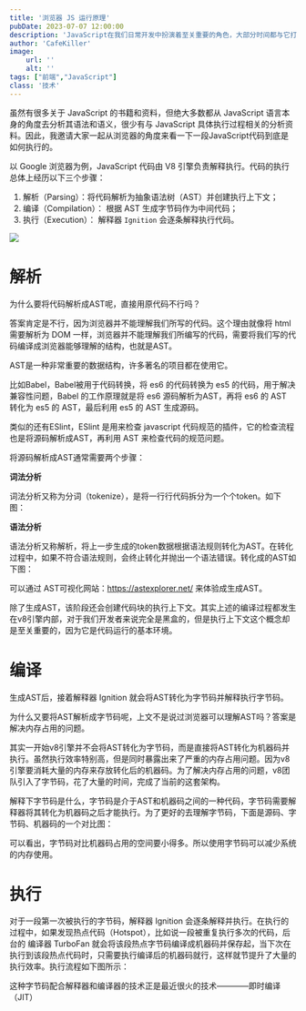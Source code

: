 ```yaml
---
title: '浏览器 JS 运行原理'
pubDate: 2023-07-07 12:00:00
description: 'JavaScript在我们日常开发中扮演着至关重要的角色，大部分时间都与它打交道，因此对这门语言的了解再多也不为过。'
author: 'CafeKiller'
image:
    url: ''
    alt: ''
tags: ["前端","JavaScript"]
class: '技术'
---
```


虽然有很多关于 JavaScript 的书籍和资料，但绝大多数都从 JavaScript 语言本身的角度去分析其语法和语义，很少有与 JavaScript 具体执行过程相关的分析资料。因此，我邀请大家一起从浏览器的角度来看一下一段JavaScript代码到底是如何执行的。

以 Google 浏览器为例，JavaScript 代码由 V8 引擎负责解释执行。代码的执行总体上经历以下三个步骤：

1. 解析（Parsing）：将代码解析为抽象语法树（AST）并创建执行上下文；
2. 编译（Compilation）： 根据 AST 生成字节码作为中间代码；
3. 执行（Execution）： 解释器 `Ignition` 会逐条解释执行代码。

![](https://mmbiz.qpic.cn/mmbiz_png/T81bAV0NNN90ialibprPiafNFajmbXrx9qLzjNU2fJf4SxBd9j5s901IAX7v0kKmC1n7XjhD3eIJxIH5atsMbnia0A/640?wx_fmt=png&from=appmsg&tp=webp&wxfrom=5&wx_lazy=1&wx_co=1)

# 解析

为什么要将代码解析成AST呢，直接用原代码不行吗？

答案肯定是不行，因为浏览器并不能理解我们所写的代码。这个理由就像将 html 需要解析为 DOM 一样，浏览器并不能理解我们所编写的代码，需要将我们写的代码编译成浏览器能够理解的结构，也就是AST。

AST是一种非常重要的数据结构，许多著名的项目都在使用它。

比如Babel，Babel被用于代码转换，将 es6 的代码转换为 es5 的代码，用于解决兼容性问题，Babel 的工作原理就是将 es6 源码解析为AST，再将 es6 的 AST 转化为 es5 的 AST，最后利用 es5 的 AST 生成源码。

类似的还有ESlint，ESlint 是用来检查 javascript 代码规范的插件，它的检查流程也是将源码解析成AST，再利用 AST 来检查代码的规范问题。

将源码解析成AST通常需要两个步骤：

**词法分析**

词法分析又称为分词（tokenize），是将一行行代码拆分为一个个token。如下图：

**语法分析**

语法分析又称解析，将上一步生成的token数据根据语法规则转化为AST。在转化过程中，如果不符合语法规则，会终止转化并抛出一个语法错误。转化成的AST如下图：

可以通过 AST可视化网站：https://astexplorer.net/  来体验成生成AST。

除了生成AST，该阶段还会创建代码块的执行上下文。其实上述的编译过程都发生在v8引擎内部，对于我们开发者来说完全是黑盒的，但是执行上下文这个概念却是至关重要的，因为它是代码运行的基本环境。

# 编译

生成AST后，接着解释器 Ignition 就会将AST转化为字节码并解释执行字节码。

为什么又要将AST解析成字节码呢，上文不是说过浏览器可以理解AST吗？答案是解决内存占用的问题。

其实一开始v8引擎并不会将AST转化为字节码，而是直接将AST转化为机器码并执行。虽然执行效率特别高，但是同时暴露出来了严重的内存占用问题。因为v8引擎要消耗大量的内存来存放转化后的机器码。为了解决内存占用的问题，v8团队引入了字节码，花了大量的时间，完成了当前的这套架构。

解释下字节码是什么，字节码是介于AST和机器码之间的一种代码，字节码需要解释器将其转化为机器码之后才能执行。为了更好的去理解字节码，下面是源码、字节码、机器码的一个对比图：

可以看出，字节码对比机器码占用的空间要小得多。所以使用字节码可以减少系统的内存使用。

# 执行

对于一段第一次被执行的字节码，解释器 Ignition 会逐条解释并执行。在执行的过程中，如果发现热点代码（Hotspot），比如说一段被重复执行多次的代码，后台的 编译器 TurboFan 就会将该段热点字节码编译成机器码并保存起，当下次在执行到该段热点代码时，只需要执行编译后的机器码就行，这样就节提升了大量的执行效率。执行流程如下图所示：

这种字节码配合解释器和编译器的技术正是最近很火的技术————即时编译（JIT） 

